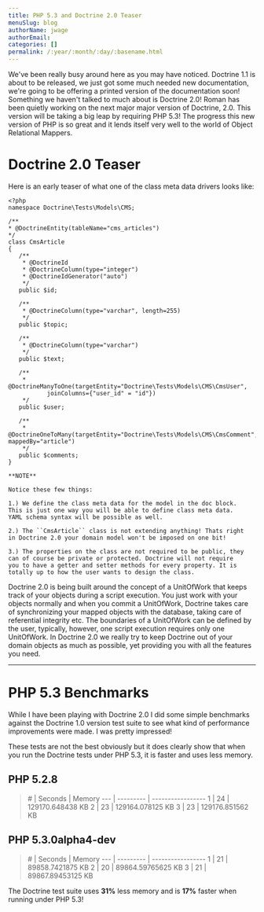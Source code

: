 ```yaml
---
title: PHP 5.3 and Doctrine 2.0 Teaser
menuSlug: blog
authorName: jwage 
authorEmail: 
categories: []
permalink: /:year/:month/:day/:basename.html
---
```

We've been really busy around here as you may have noticed. Doctrine 1.1
is about to be released, we just got some much needed new documentation,
we're going to be offering a printed version of the documentation soon!
Something we haven't talked to much about is Doctrine 2.0! Roman has
been quietly working on the next major major version of Doctrine, 2.0.
This version will be taking a big leap by requiring PHP 5.3! The
progress this new version of PHP is so great and it lends itself very
well to the world of Object Relational Mappers.

Doctrine 2.0 Teaser
===================

Here is an early teaser of what one of the class meta data drivers looks
like:

~~~~ {.sourceCode .php}
<?php
namespace Doctrine\Tests\Models\CMS;

/**
* @DoctrineEntity(tableName="cms_articles")
*/
class CmsArticle
{
   /**
    * @DoctrineId
    * @DoctrineColumn(type="integer")
    * @DoctrineIdGenerator("auto")
    */
   public $id;

   /**
    * @DoctrineColumn(type="varchar", length=255)
    */
   public $topic;

   /**
    * @DoctrineColumn(type="varchar")
    */
   public $text;

   /**
    * @DoctrineManyToOne(targetEntity="Doctrine\Tests\Models\CMS\CmsUser",
           joinColumns={"user_id" = "id"})
    */
   public $user;

   /**
    * @DoctrineOneToMany(targetEntity="Doctrine\Tests\Models\CMS\CmsComment", mappedBy="article")
    */
   public $comments;
}

**NOTE**

Notice these few things:

1.) We define the class meta data for the model in the doc block.
This is just one way you will be able to define class meta data.
YAML schema syntax will be possible as well.

2.) The ``CmsArticle`` class is not extending anything! Thats right
in Doctrine 2.0 your domain model won't be imposed on one bit!

3.) The properties on the class are not required to be public, they
can of course be private or protected. Doctrine will not require
you to have a getter and setter methods for every property. It is
totally up to how the user wants to design the class.
~~~~

Doctrine 2.0 is being built around the concept of a UnitOfWork that
keeps track of your objects during a script execution. You just work
with your objects normally and when you commit a UnitOfWork, Doctrine
takes care of synchronizing your mapped objects with the database,
taking care of referential integrity etc. The boundaries of a UnitOfWork
can be defined by the user, typically, however, one script execution
requires only one UnitOfWork. In Doctrine 2.0 we really try to keep
Doctrine out of your domain objects as much as possible, yet providing
you with all the features you need.

* * * * *

PHP 5.3 Benchmarks
==================

While I have been playing with Doctrine 2.0 I did some simple benchmarks
against the Doctrine 1.0 version test suite to see what kind of
performance improvements were made. I was pretty impressed!

These tests are not the best obviously but it does clearly show that
when you run the Doctrine tests under PHP 5.3, it is faster and uses
less memory.

PHP 5.2.8
---------

> \# | Seconds | Memory --- | --------- | ----------------- 1 | 24 |
> 129170.648438 KB 2 | 23 | 129164.078125 KB 3 | 23 | 129176.851562 KB

PHP 5.3.0alpha4-dev
-------------------

> \# | Seconds | Memory --- | --------- | ----------------- 1 | 21 |
> 89858.7421875 KB 2 | 20 | 89864.59765625 KB 3 | 21 | 89867.89453125 KB

The Doctrine test suite uses **31%** less memory and is **17%** faster
when running under PHP 5.3!
